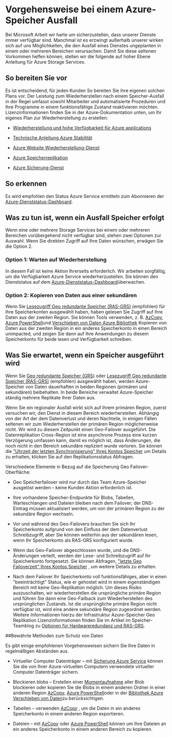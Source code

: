 <properties
    pageTitle="Was zu tun ist bei einem Ausfall Azure-Speicher | Microsoft Azure"
    description="Was zu tun ist bei einem Ausfall Azure-Speicher"
    services="storage"
    documentationCenter=".net"
    authors="robinsh"
    manager="carmonm"
    editor="tysonn"/>

<tags
    ms.service="storage"
    ms.workload="storage"
    ms.tgt_pltfrm="na"
    ms.devlang="dotnet"
    ms.topic="article"
    ms.date="08/03/2016"
    ms.author="robinsh"/>


# <a name="what-to-do-if-an-azure-storage-outage-occurs"></a>Vorgehensweise bei einem Azure-Speicher Ausfall

Bei Microsoft Arbeit wir harte um sicherzustellen, dass unserer Dienste immer verfügbar sind. Manchmal ist es erzwingt außerhalb unserer wirken sich auf uns Möglichkeiten, die den Ausfall eines Dienstes ungeplanten in einem oder mehreren Bereichen verursachen. Damit Sie diese seltenen Vorkommen helfen können, stellen wir die folgende auf hoher Ebene Anleitung für Azure Storage Services.

## <a name="how-to-prepare"></a>So bereiten Sie vor 

Es ist entscheidend, für jeden Kunden So bereiten Sie ihre eigenen solchen Plans vor. Der Leistung zum Wiederherstellen nach einem Speicher-Ausfall in der Regel umfasst sowohl Mitarbeiter und automatisierte Prozeduren und Ihre Programme in einem funktionsfähige Zustand reaktivieren möchten. Lizenzinformationen finden Sie in der Azure-Dokumentation unten, um Ihr eigenes Plan zur Wiederherstellung zu erstellen:

-   [Wiederherstellung und hohe Verfügbarkeit für Azure applications](../resiliency/resiliency-disaster-recovery-high-availability-azure-applications.md)

-   [Technische Anleitung Azure Stabilität](../resiliency/resiliency-technical-guidance.md)

-   [Azure Website Wiederherstellung-Dienst](https://azure.microsoft.com/services/site-recovery/)

-   [Azure Speicherreplikation](storage-redundancy.md)

-   [Azure Sicherung-Dienst](https://azure.microsoft.com/services/backup/)

## <a name="how-to-detect"></a>So erkennen 

Es wird empfohlen den Status Azure Service ermitteln zum Abonnieren der [Azure-Dienststatus-Dashboard](https://azure.microsoft.com/status/).

## <a name="what-to-do-if-a-storage-outage-occurs"></a>Was zu tun ist, wenn ein Ausfall Speicher erfolgt

Wenn eine oder mehrere Storage Services bei einem oder mehreren Bereichen vorübergehend nicht verfügbar sind, stehen zwei Optionen zur Auswahl. Wenn Sie direkten Zugriff auf Ihre Daten wünschen, erwägen Sie die Option 2.

### <a name="option-1-wait-for-recovery"></a>Option 1: Warten auf Wiederherstellung

In diesem Fall ist keine Aktion Ihrerseits erforderlich. Wir arbeiten sorgfältig, um die Verfügbarkeit Azure Service wiederherzustellen. Sie können den Dienststatus auf dem [Azure-Dienststatus-Dashboard](https://azure.microsoft.com/status/)überwachen.

### <a name="option-2-copy-data-from-secondary"></a>Option 2: Kopieren von Daten aus einer sekundären

Wenn Sie [Lesezugriff Geo redundante Speicher (RAS-GRS)](storage-redundancy.md#read-access-geo-redundant-storage) (empfohlen) für Ihre Speicherkonten ausgewählt haben, haben gelesen Sie Zugriff auf Ihre Daten aus der zweiten Region. Sie können Tools verwenden, z. B. [AzCopy](storage-use-azcopy.md), [Azure PowerShell](storage-powershell-guide-full.md)und [Verschieben von Daten Azure Bibliothek](https://azure.microsoft.com/blog/introducing-azure-storage-data-movement-library-preview-2/) Kopieren von Daten aus der zweiten Region in ein anderes Speicherkonto in einen Bereich unimpacted, und zeigen Sie dann auf Ihre Anwendungen zu diesem Speicherkonto für beide lesen und Verfügbarkeit schreiben.

## <a name="what-to-expect-if-a-storage-failover-occurs"></a>Was Sie erwartet, wenn ein Speicher ausgeführt wird

Wenn Sie [Geo redundante Speicher (GRS)](storage-redundancy.md#geo-redundant-storage) oder [Lesezugriff Geo redundante Speicher (RAS-GRS)](storage-redundancy.md#read-access-geo-redundant-storage) (empfohlen) ausgewählt haben, werden Azure-Speicher von Daten dauerhaften in beiden Regionen (primären und sekundären) beibehalten. In beide Bereiche verwaltet Azure-Speicher ständig mehrere Replikate Ihrer Daten aus.

Wenn Sie ein regionaler Ausfall wirkt sich auf Ihrem primären Region, zuerst versuchen wir, den Dienst in diesem Bereich wiederherstellen. Abhängig von der Art der dem Datenverlust und deren Nachteile, in einigen Fällen seltenen wir zum Wiederherstellen der primären Region möglicherweise nicht. Wir wird zu diesem Zeitpunkt einen Geo-Failover ausgeführt. Die Datenreplikation Cross-Region ist eine asynchrone Prozess eine kurzen Verzögerung umfassen kann, damit es möglich ist, dass Änderungen, die noch nicht in den Bereich sekundäre repliziert wurde verloren. Sie können die ["Uhrzeit der letzten Synchronisierung" Ihres Kontos Speicher](https://blogs.msdn.microsoft.com/windowsazurestorage/2013/12/11/windows-azure-storage-redundancy-options-and-read-access-geo-redundant-storage/) um Details zu erhalten, klicken Sie auf den Replikationsstatus Abfragen.

Verschiedene Elemente in Bezug auf die Speicherung Geo Failover-Oberfläche:

-   Geo Speicherfailover wird nur durch das Team Azure-Speicher ausgelöst werden – keine Kunden Aktion erforderlich ist.

-   Ihre vorhandene Speicher-Endpunkte für Blobs, Tabellen, Warteschlangen und Dateien bleiben nach dem Failover; der DNS-Eintrag müssen aktualisiert werden, um von der primären Region zu der sekundäre Region wechseln.

-   Vor und während des Geo-Failovers brauchen Sie sich Ihr Speicherkonto aufgrund von den Einfluss der dem Datenverlust Schreibzugriff, aber Sie können weiterhin aus der sekundären lesen, wenn Ihr Speicherkonto als RAS-GRS konfiguriert wurde.

-   Wenn das Geo-Failover abgeschlossen wurde, und die DNS-Änderungen verteilt, werden der Lese- und Schreibzugriff auf Ihr Speicherkonto fortgesetzt. Sie können Abfragen, ["letzte Geo Failoverzeit" Ihres Kontos Speicher](https://msdn.microsoft.com/library/azure/ee460802.aspx) , um weitere Details zu erhalten.

-   Nach dem Failover Ihr Speicherkonto voll funktionsfähiges, aber in einen "beeinträchtigt" Status, wie er gehostet wird in einem eigenständigen Bereich mit keine Geo-Replikation möglich. Um dieses Risiko auszuschalten, wir wiederherstellen die ursprüngliche primäre Region und führen Sie dann eine Geo-Failback zum Wiederherstellen des ursprünglichen Zustands. Ist die ursprüngliche primäre Region nicht verfügbar ist, wird eine andere sekundäre Region zugeordnet werden.
Weitere Informationen hierzu der Infrastruktur Azure-Speicher Geo Replikation Lizenzinformationen finden Sie im Artikel im Speicher-Teamblog zu [Optionen für Hardwareredundanz und RAS-GRS](https://blogs.msdn.microsoft.com/windowsazurestorage/2013/12/11/windows-azure-storage-redundancy-options-and-read-access-geo-redundant-storage/).

##<a name="best-practices-for-protecting-your-data"></a>Bewährte Methoden zum Schutz von Daten

Es gibt einige empfohlenen Vorgehensweisen sichern Sie Ihre Daten in regelmäßigen Abständen aus.

-   Virtueller Computer Datenträger – mit [Sicherung Azure Service](https://azure.microsoft.com/services/backup/) können Sie die von Ihrer Azure-virtuellen Computern verwendete virtueller Computer Datenträger sichern.

-   Blockieren blobs – Erstellen einer [Momentaufnahme](https://msdn.microsoft.com/library/azure/hh488361.aspx) aller Blob blockieren oder kopieren Sie die Blobs in einem anderen Ordner in einer anderen Region [AzCopy](storage-use-azcopy.md), [Azure PowerShell](storage-powershell-guide-full.md)oder in der [Bibliothek Azure Verschieben von Daten](https://azure.microsoft.com/blog/introducing-azure-storage-data-movement-library-preview-2/)zu berücksichtigen.

-   Tabellen – verwenden [AzCopy](storage-use-azcopy.md) , um die Daten in ein anderes Speicherkonto in einem anderen Region exportieren.

-   Dateien – mit [AzCopy](storage-use-azcopy.md) oder [Azure PowerShell](storage-powershell-guide-full.md) können um Ihre Dateien an ein anderes Speicherkonto in einem anderen Bereich zu kopieren.
